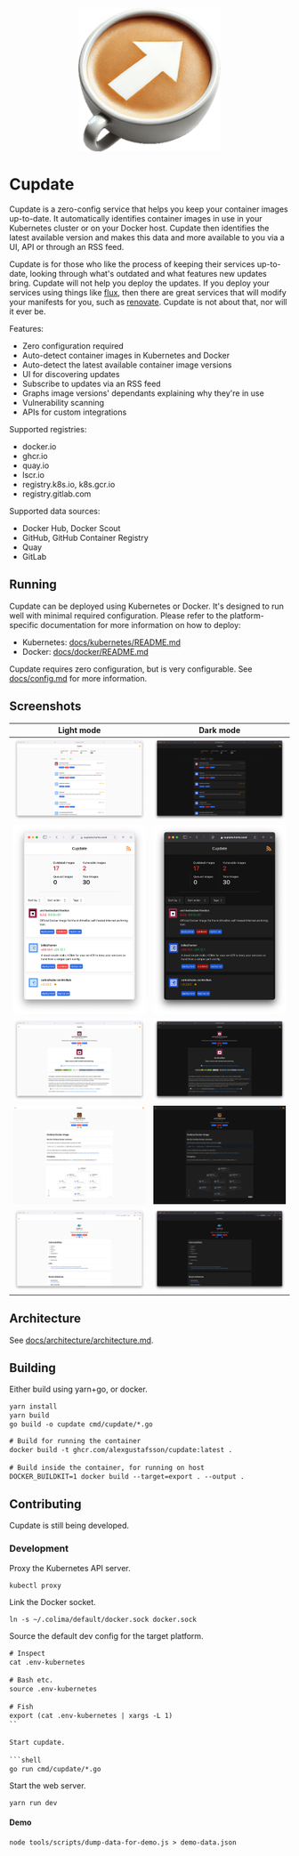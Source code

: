 <p align="center">
  <img src=".github/logo.png" alt="Logo">
</p>

# Cupdate

Cupdate is a zero-config service that helps you keep your container images
up-to-date. It automatically identifies container images in use in your
Kubernetes cluster or on your Docker host. Cupdate then identifies the latest
available version and makes this data and more available to you via a UI, API or
through an RSS feed.

Cupdate is for those who like the process of keeping their services up-to-date,
looking through what's outdated and what features new updates bring. Cupdate
will not help you deploy the updates. If you deploy your services using things
like [flux](https://github.com/fluxcd/flux2), then there are great services that
will modify your manifests for you, such as
[renovate](https://github.com/renovatebot/renovate). Cupdate is not about that,
nor will it ever be.

Features:

- Zero configuration required
- Auto-detect container images in Kubernetes and Docker
- Auto-detect the latest available container image versions
- UI for discovering updates
- Subscribe to updates via an RSS feed
- Graphs image versions' dependants explaining why they're in use
- Vulnerability scanning
- APIs for custom integrations

Supported registries:

- docker.io
- ghcr.io
- quay.io
- lscr.io
- registry.k8s.io, k8s.gcr.io
- registry.gitlab.com

Supported data sources:

- Docker Hub, Docker Scout
- GitHub, GitHub Container Registry
- Quay
- GitLab

## Running

Cupdate can be deployed using Kubernetes or Docker. It's designed to run well
with minimal required configuration. Please refer to the platform-specific
documentation for more information on how to deploy:

- Kubernetes: [docs/kubernetes/README.md](docs/kubernetes/README.md)
- Docker: [docs/docker/README.md](docs/docker/README.md)

Cupdate requires zero configuration, but is very configurable. See
[docs/config.md](docs/config.md) for more information.

## Screenshots

| Light mode                                                                                            | Dark mode                                                                                           |
| ----------------------------------------------------------------------------------------------------- | --------------------------------------------------------------------------------------------------- |
| ![Dashboard screenshot in light mode](./docs/screenshots/dashboard-light.png)                         | ![Dashboard screenshot in dark mode](./docs/screenshots/dashboard-dark.png)                         |
| ![Dashboard screenshot on small screen in light mode](./docs/screenshots/dashboard-small-light.png)   | ![Dashboard screenshot on small screen in dark mode](./docs/screenshots/dashboard-small-dark.png)   |
| ![Image page screenshot in light mode](./docs/screenshots/image-page-light.png)                       | ![Image page screenshot in dark mode](./docs/screenshots/image-page-dark.png)                       |
| ![Full image screenshot page in light mode](./docs/screenshots/image-page-full-light.png)             | ![Full image page screenshot in dark mode](./docs/screenshots/image-page-full-dark.png)             |
| ![Vulnerable image page screenshot in light mode](./docs/screenshots/image-page-vulnerable-light.png) | ![Vulnerable image page screenshot in dark mode](./docs/screenshots/image-page-vulnerable-dark.png) |

## Architecture

See [docs/architecture/architecture.md](docs/architecture/architecture.md).

## Building

Either build using yarn+go, or docker.

```shell
yarn install
yarn build
go build -o cupdate cmd/cupdate/*.go
```

```shell
# Build for running the container
docker build -t ghcr.com/alexgustafsson/cupdate:latest .

# Build inside the container, for running on host
DOCKER_BUILDKIT=1 docker build --target=export . --output .
```

## Contributing

Cupdate is still being developed.

### Development

Proxy the Kubernetes API server.

```shell
kubectl proxy
```

Link the Docker socket.

```shell
ln -s ~/.colima/default/docker.sock docker.sock
```

Source the default dev config for the target platform.

````shell
# Inspect
cat .env-kubernetes

# Bash etc.
source .env-kubernetes

# Fish
export (cat .env-kubernetes | xargs -L 1)
``

Start cupdate.

```shell
go run cmd/cupdate/*.go
````

Start the web server.

```shell
yarn run dev
```

#### Demo

```shell
node tools/scripts/dump-data-for-demo.js > demo-data.json
```
